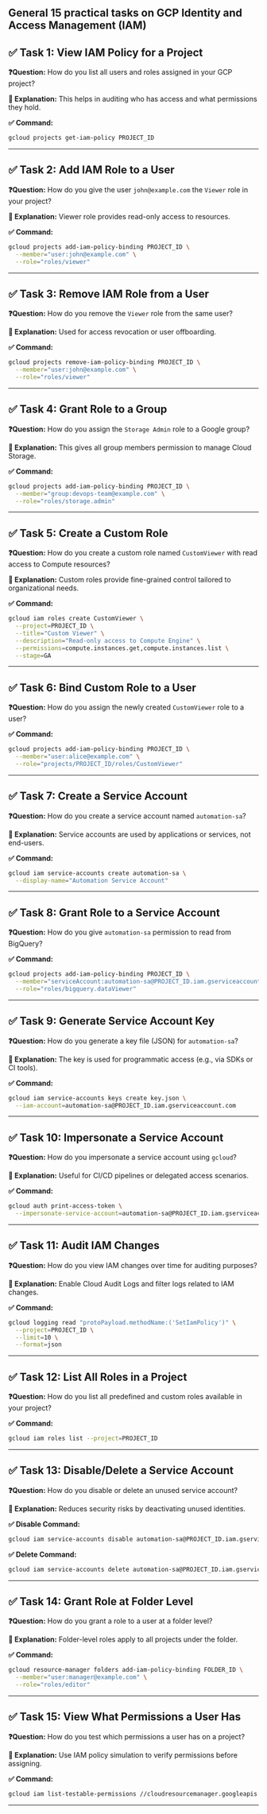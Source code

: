 General **15 practical tasks** on **GCP Identity and Access Management (IAM)**
---

## ✅ **Task 1: View IAM Policy for a Project**

**❓Question:**
How do you list all users and roles assigned in your GCP project?

**📘 Explanation:**
This helps in auditing who has access and what permissions they hold.

**✅ Command:**

```bash
gcloud projects get-iam-policy PROJECT_ID
```

---

## ✅ **Task 2: Add IAM Role to a User**

**❓Question:**
How do you give the user `john@example.com` the `Viewer` role in your project?

**📘 Explanation:**
Viewer role provides read-only access to resources.

**✅ Command:**

```bash
gcloud projects add-iam-policy-binding PROJECT_ID \
  --member="user:john@example.com" \
  --role="roles/viewer"
```

---

## ✅ **Task 3: Remove IAM Role from a User**

**❓Question:**
How do you remove the `Viewer` role from the same user?

**📘 Explanation:**
Used for access revocation or user offboarding.

**✅ Command:**

```bash
gcloud projects remove-iam-policy-binding PROJECT_ID \
  --member="user:john@example.com" \
  --role="roles/viewer"
```

---

## ✅ **Task 4: Grant Role to a Group**

**❓Question:**
How do you assign the `Storage Admin` role to a Google group?

**📘 Explanation:**
This gives all group members permission to manage Cloud Storage.

**✅ Command:**

```bash
gcloud projects add-iam-policy-binding PROJECT_ID \
  --member="group:devops-team@example.com" \
  --role="roles/storage.admin"
```

---

## ✅ **Task 5: Create a Custom Role**

**❓Question:**
How do you create a custom role named `CustomViewer` with read access to Compute resources?

**📘 Explanation:**
Custom roles provide fine-grained control tailored to organizational needs.

**✅ Command:**

```bash
gcloud iam roles create CustomViewer \
  --project=PROJECT_ID \
  --title="Custom Viewer" \
  --description="Read-only access to Compute Engine" \
  --permissions=compute.instances.get,compute.instances.list \
  --stage=GA
```

---

## ✅ **Task 6: Bind Custom Role to a User**

**❓Question:**
How do you assign the newly created `CustomViewer` role to a user?

**✅ Command:**

```bash
gcloud projects add-iam-policy-binding PROJECT_ID \
  --member="user:alice@example.com" \
  --role="projects/PROJECT_ID/roles/CustomViewer"
```

---

## ✅ **Task 7: Create a Service Account**

**❓Question:**
How do you create a service account named `automation-sa`?

**📘 Explanation:**
Service accounts are used by applications or services, not end-users.

**✅ Command:**

```bash
gcloud iam service-accounts create automation-sa \
  --display-name="Automation Service Account"
```

---

## ✅ **Task 8: Grant Role to a Service Account**

**❓Question:**
How do you give `automation-sa` permission to read from BigQuery?

**✅ Command:**

```bash
gcloud projects add-iam-policy-binding PROJECT_ID \
  --member="serviceAccount:automation-sa@PROJECT_ID.iam.gserviceaccount.com" \
  --role="roles/bigquery.dataViewer"
```

---

## ✅ **Task 9: Generate Service Account Key**

**❓Question:**
How do you generate a key file (JSON) for `automation-sa`?

**📘 Explanation:**
The key is used for programmatic access (e.g., via SDKs or CI tools).

**✅ Command:**

```bash
gcloud iam service-accounts keys create key.json \
  --iam-account=automation-sa@PROJECT_ID.iam.gserviceaccount.com
```

---

## ✅ **Task 10: Impersonate a Service Account**

**❓Question:**
How do you impersonate a service account using `gcloud`?

**📘 Explanation:**
Useful for CI/CD pipelines or delegated access scenarios.

**✅ Command:**

```bash
gcloud auth print-access-token \
  --impersonate-service-account=automation-sa@PROJECT_ID.iam.gserviceaccount.com
```

---

## ✅ **Task 11: Audit IAM Changes**

**❓Question:**
How do you view IAM changes over time for auditing purposes?

**📘 Explanation:**
Enable Cloud Audit Logs and filter logs related to IAM changes.

**✅ Command:**

```bash
gcloud logging read "protoPayload.methodName:('SetIamPolicy')" \
  --project=PROJECT_ID \
  --limit=10 \
  --format=json
```

---

## ✅ **Task 12: List All Roles in a Project**

**❓Question:**
How do you list all predefined and custom roles available in your project?

**✅ Command:**

```bash
gcloud iam roles list --project=PROJECT_ID
```

---

## ✅ **Task 13: Disable/Delete a Service Account**

**❓Question:**
How do you disable or delete an unused service account?

**📘 Explanation:**
Reduces security risks by deactivating unused identities.

**✅ Disable Command:**

```bash
gcloud iam service-accounts disable automation-sa@PROJECT_ID.iam.gserviceaccount.com
```

**✅ Delete Command:**

```bash
gcloud iam service-accounts delete automation-sa@PROJECT_ID.iam.gserviceaccount.com
```

---

## ✅ **Task 14: Grant Role at Folder Level**

**❓Question:**
How do you grant a role to a user at a folder level?

**📘 Explanation:**
Folder-level roles apply to all projects under the folder.

**✅ Command:**

```bash
gcloud resource-manager folders add-iam-policy-binding FOLDER_ID \
  --member="user:manager@example.com" \
  --role="roles/editor"
```

---

## ✅ **Task 15: View What Permissions a User Has**

**❓Question:**
How do you test which permissions a user has on a project?

**📘 Explanation:**
Use IAM policy simulation to verify permissions before assigning.

**✅ Command:**

```bash
gcloud iam list-testable-permissions //cloudresourcemanager.googleapis.com/projects/PROJECT_ID
```

---
